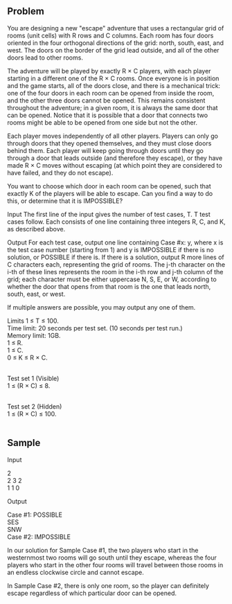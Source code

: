 ## Problem
You are designing a new "escape" adventure that uses a rectangular grid of rooms (unit cells) with R rows and C columns. Each room has four doors oriented in the four orthogonal directions of the grid: north, south, east, and west. The doors on the border of the grid lead outside, and all of the other doors lead to other rooms.

The adventure will be played by exactly R × C players, with each player starting in a different one of the R × C rooms. Once everyone is in position and the game starts, all of the doors close, and there is a mechanical trick: one of the four doors in each room can be opened from inside the room, and the other three doors cannot be opened. This remains consistent throughout the adventure; in a given room, it is always the same door that can be opened. Notice that it is possible that a door that connects two rooms might be able to be opened from one side but not the other.

Each player moves independently of all other players. Players can only go through doors that they opened themselves, and they must close doors behind them. Each player will keep going through doors until they go through a door that leads outside (and therefore they escape), or they have made R × C moves without escaping (at which point they are considered to have failed, and they do not escape).

You want to choose which door in each room can be opened, such that exactly K of the players will be able to escape. Can you find a way to do this, or determine that it is IMPOSSIBLE?

Input
The first line of the input gives the number of test cases, T. T test cases follow. Each consists of one line containing three integers R, C, and K, as described above.

Output
For each test case, output one line containing Case #x: y, where x is the test case number (starting from 1) and y is IMPOSSIBLE if there is no solution, or POSSIBLE if there is. If there is a solution, output R more lines of C characters each, representing the grid of rooms. The j-th character on the i-th of these lines represents the room in the i-th row and j-th column of the grid; each character must be either uppercase N, S, E, or W, according to whether the door that opens from that room is the one that leads north, south, east, or west.

If multiple answers are possible, you may output any one of them.

Limits
1 ≤ T ≤ 100.<br>
Time limit: 20 seconds per test set. (10 seconds per test run.)<br>
Memory limit: 1GB.<br>
1 ≤ R.<br>
1 ≤ C.<br>
0 ≤ K ≤ R × C.<br><br>

Test set 1 (Visible)<br>
1 ≤ (R × C) ≤ 8.<br><br>

Test set 2 (Hidden)<br>
1 ≤ (R × C) ≤ 100.<br><br>

## Sample

Input<br>
 
2<br>
2 3 2<br>
1 1 0<br>

Output<br>
  
Case #1: POSSIBLE<br>
SES<br>
SNW<br>
Case #2: IMPOSSIBLE<br>

  
In our solution for Sample Case #1, the two players who start in the westernmost two rooms will go south until they escape, whereas the four players who start in the other four rooms will travel between those rooms in an endless clockwise circle and cannot escape.

In Sample Case #2, there is only one room, so the player can definitely escape regardless of which particular door can be opened.
